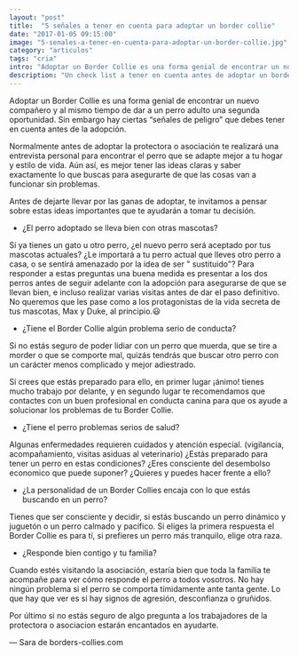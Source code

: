 ```yaml
---
layout: "post"
title:  "5 señales a tener en cuenta para adoptar un border collie"
date: "2017-01-05 09:15:00"
image: "5-senales-a-tener-en-cuenta-para-adoptar-un-border-collie.jpg"
category: "articulos"
tags: "cria"
intro: "Adoptar un Border Collie es una forma genial de encontrar un nuevo compañero y al mismo tiempo de dar a un perro adulto una segunda oportunidad. Sin embargo hay ciertas “señales de peligro” que debes tener en cuenta antes de la adopción..."
description: "Un check list a tener en cuenta antes de adoptar un border collie"
---
```


Adoptar un Border Collie es una forma genial de encontrar un nuevo compañero y al mismo tiempo de dar a un perro adulto una segunda oportunidad. Sin embargo hay ciertas “señales de peligro” que debes tener en cuenta antes de la adopción.  

Normalmente antes de adoptar la protectora o asociación te realizará una entrevista personal para encontrar el perro que se adapte mejor a tu hogar y estilo de vida.
Aún así, es mejor tener las ideas claras y saber exactamente lo que buscas para asegurarte de que las cosas van a funcionar sin problemas.

Antes de dejarte llevar por las ganas de adoptar, te invitamos a pensar sobre estas ideas importantes que te ayudarán a tomar tu decisión.  

- ¿El perro adoptado se lleva bien con otras mascotas?

Si ya tienes un gato u  otro perro, ¿el nuevo perro será aceptado por tus mascotas actuales? ¿Le importará a tu perro actual que lleves otro perro a casa, o se sentirá amenazado por la idea de ser " sustituido"?  Para responder a estas preguntas una buena medida es presentar a los dos perros antes de seguir adelante con la adopción para asegurarse de que se llevan bien, e incluso realizar varias visitas antes de dar el paso definitivo. No queremos que les pase como a los protagonistas de la vida secreta de tus mascotas, Max y Duke, al principio.😃

- ¿Tiene el Border Collie algún problema serio de conducta?

Si no estás seguro de poder lidiar con un perro que muerda, que se tire a morder o que se comporte mal, quizás tendrás que buscar otro perro con un carácter menos complicado y mejor adiestrado.

Si crees que estás preparado para ello, en primer lugar ¡ánimo! tienes mucho trabajo por delante, y en segundo lugar te recomendamos que contactes con un buen profesional en conducta canina para que os ayude a solucionar los problemas de tu Border Collie.

- ¿Tiene el perro problemas serios de salud?

Algunas enfermedades requieren cuidados  y atención especial. (vigilancia, acompañamiento, visitas asiduas al veterinario) ¿Estás preparado para tener un perro en estas condiciones? ¿Eres consciente del desembolso economico que puede suponer? ¿Quieres y puedes hacer frente a ello?

- ¿La personalidad de un Border Collies encaja con lo que estás buscando en un perro?

Tienes que ser consciente y decidir, si estás buscando un perro dinámico y juguetón o un perro calmado y pacífico. Si eliges la primera respuesta el Border Collie es para tí, si prefieres un perro más tranquilo, elige otra raza.

- ¿Responde bien contigo y tu familia?

Cuando estés visitando la asociación, estaría bien que toda la familia te acompañe para ver cómo responde el perro a todos vosotros.  No hay ningún problema si el perro se comporta tímidamente ante tanta gente. Lo que hay que ver es si hay signos de agresión, desconfianza o gruñidos.

Por último si no estás seguro de algo pregunta a los trabajadores de la protectora o asociacion estarán encantados en ayudarte.

— Sara de borders-collies.com
